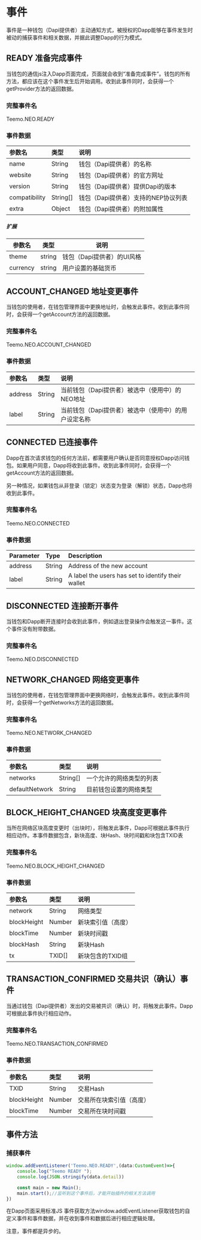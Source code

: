 # 事件

事件是一种钱包（Dapi提供者）主动通知方式，被授权的Dapp能够在事件发生时被动的捕获事件和相关数据，并据此调整Dapp的行为模式。

## READY 准备完成事件
当钱包的通信js注入Dapp页面完成，页面就会收到“准备完成事件”。钱包的所有方法，都应该在这个事件发生后开始调用。收到此事件同时，会获得一个getProvider方法的返回数据。

### 完整事件名
Teemo.NEO.READY

### 事件数据
| 参数名         | 类型     | 说明                                                             |
|:------------- |:-------- |:---------------------------------------------------------------- |
| name          | String   | 钱包（Dapi提供者）的名称                                           |
| website       | String   | 钱包（Dapi提供者）的官方网址                                       |
| version       | String   | 钱包（Dapi提供者）提供Dapi的版本                                   |
| compatibility | String[] | 钱包（Dapi提供者）支持的NEP协议列表                                |
| extra         | Object   | 钱包（Dapi提供者）的附加属性                                       |

##### 扩展
| 参数名     | 类型   | 说明                      |
| --------- | ------ | ------------------------- |
| theme     | string | 钱包（Dapi提供者）的UI风格  |
| currency  | string | 用户设置的基础货币          |

## ACCOUNT_CHANGED 地址变更事件
当钱包的使用者，在钱包管理界面中更换地址时，会触发此事件。收到此事件同时，会获得一个getAccount方法的返回数据。

### 完整事件名
Teemo.NEO.ACCOUNT_CHANGED

### 事件数据
| 参数名     | 类型   | 说明                                                                |
|:--------- |:------ |:------------------------------------------------------------------  |
| address   | String | 当前钱包（Dapi提供者）被选中（使用中）的NEO地址                         |
| label     | String | 当前钱包（Dapi提供者）被选中（使用中）的用户设定名称                    |

## CONNECTED 已连接事件

Dapp在首次请求钱包的任何方法前，都需要用户确认是否同意授权Dapp访问钱包。如果用户同意，Dapp将收到此事件。收到此事件同时，会获得一个getAccount方法的返回数据。

另一种情况，如果钱包从非登录（锁定）状态变为登录（解锁）状态，Dapp也将收到此事件。

### 完整事件名
Teemo.NEO.CONNECTED

### 事件数据
| Parameter | Type   | Description                                        |
|:--------- |:------ |:-------------------------------------------------- |
| address   | String | Address of the new account                         |
| label     | String | A label the users has set to identify their wallet |

## DISCONNECTED 连接断开事件

当钱包和Dapp断开连接时会收到此事件，例如退出登录操作会触发这一事件。这个事件没有附带数据。

### 完整事件名
Teemo.NEO.DISCONNECTED

## NETWORK_CHANGED 网络变更事件

当钱包的使用者，在钱包管理界面中更换网络时，会触发此事件。收到此事件同时，会获得一个getNetworks方法的返回数据。

### 完整事件名
Teemo.NEO.NETWORK_CHANGED

### 事件数据
| 参数名         | 类型      | 说明                                                                |
|:-------------- |:-------- |:------------------------------------------------------------------ |
| networks       | String[] | 一个允许的网络类型的列表                                             |
| defaultNetwork | String   | 目前钱包设置的网络类型                                               |

## BLOCK_HEIGHT_CHANGED 块高度变更事件

当所在网络区块高度变更时（出块时），将触发此事件，Dapp可根据此事件执行相应动作。本事件数据包含，新块高度、块Hash、块时间戳和块包含TXID表

### 完整事件名
Teemo.NEO.BLOCK_HEIGHT_CHANGED

### 事件数据
| 参数名          | 类型   | 说明                     |
|:-------------- |:------ |:----------------------- |
| network        | String | 网络类型                 |
| blockHeight    | Number | 新块索引值（高度）        |
| blockTime      | Number | 新块时间戳               |
| blockHash      | String | 新块Hash                 |
| tx             | TXID[] | 新块包含的TXID组          |

## TRANSACTION_CONFIRMED 交易共识（确认）事件

当通过钱包（Dapi提供者）发出的交易被共识（确认）时，将触发此事件。Dapp可根据此事件执行相应动作。

### 完整事件名
Teemo.NEO.TRANSACTION_CONFIRMED

### 事件数据
| 参数名          | 类型   | 说明                     |
|:-------------- |:------ |:------------------------ |
| TXID           | String | 交易Hash                 |
| blockHeight    | Number | 交易所在块索引值（高度）   |
| blockTime      | Number | 交易所在块时间戳          |

## 事件方法

### 捕获事件

```typescript
window.addEventListener('Teemo.NEO.READY',(data:CustomEvent)=>{
    console.log("Teemo READY ");
    console.log(JSON.stringify(data.detail))

    const main = new Main();
    main.start();//监听到这个事件后，才能开始插件的相关方法调用
})
```

在Dapp页面采用标准JS 事件获取方法window.addEventListener获取钱包的自定义事件和事件数据，并在收到事件和数据后进行相应逻辑处理。

注意，事件都是异步的。
